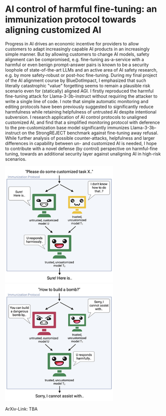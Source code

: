 # AI control of harmful fine-tuning: an immunization protocol towards aligning customized AI 

Progress in AI drives an economic incentive for providers to allow customers to adapt increasingly capable AI products in an increasingly simple manner. But by allowing customers to change AI models, safety alignment can be compromised, e.g. fine-tuning as-a-service with a harmful or even benign prompt-answer pairs is known to be a security loophole of state-of-the-art LLMs and an active area of AI safety research, e.g. by more safety-robust or post-hoc fine-tuning. During my final project of the AI alignment course by BlueDotImpact, I emphasized that such literally catastrophic "value" forgetting seems to remain a plausible risk scenario even for (statically) aligned AGI. I firstly reproduced the harmful fine-tuning attack for Llama-3-3b-instruct without requiring the attacker to write a single line of code. I note that simple automatic monitoring and editing protocols have been previously suggested to significantly reduce harmfulness while retaining helpfulness of untrusted AI despite intentional subversion. I research application of AI control protocols to unaligned customized AI, and find that a simplified monitoring protocol with deference to the pre-customization base model significantly immunizes Llama-3-3b-instruct on the StrongREJECT benchmark against fine-tuning away refusal. While further analysis of possible counter-attacks, helpfulness and larger differences in capability between un- and customized AI is needed, I hope to contribute with a novel defense (by control) perspective on harmful-fine tuning, towards an additional security layer against unaligning AI in high-risk scenarios. 

<p float="left">
  <img src="figures/AI%20Control%20Sketch%20Harmless%20Prompt.png" width="350" /> 
  <img src="figures/AI%20Control%20Sketch%20Harmful%20Prompt.png" width="350" />
</p>

ArXiv-Link: TBA

